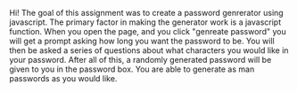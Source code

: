 Hi!  The goal of this assignment was to create a password genrerator using javascript.  The primary factor in making the generator work is a javascript function.  When you open the page, and you click "genreate password" you will get a prompt asking how long you want the password to be.  You will then be asked a series of questions about what characters you would like in your password.  After all of this, a randomly generated password will be given to you in the password box.  You are able to generate as man passwords as you would like.  